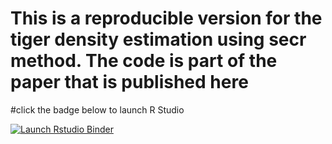 # This is a reproducible version for the tiger density estimation using secr method. The code is part of the paper that is published here 
#click the badge below to launch R Studio

<!-- badges: start -->
[![Launch Rstudio Binder](http://mybinder.org/badge_logo.svg)](https://mybinder.org/v2/gh/nishantbhardwaj1/bhardwaj_et_al_tiger_paper/master?urlpath=rstudio)
<!-- badges: end -->
